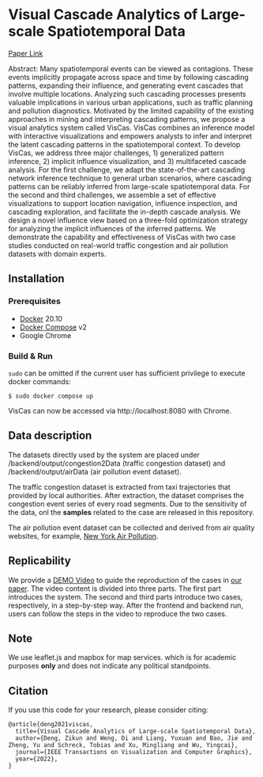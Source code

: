 # Visual Cascade Analytics of Large-scale Spatiotemporal Data

[Paper Link](https://zjuidg.org/source/projects/VisCas/VisCas.pdf)

Abstract: Many spatiotemporal events can be viewed as contagions. These events implicitly propagate across space and time by following cascading patterns, expanding their influence, and generating event cascades that involve multiple locations. Analyzing such cascading processes presents valuable implications in various urban applications, such as traffic planning and pollution diagnostics. Motivated by the limited capability of the existing approaches in mining and interpreting cascading patterns, we propose a visual analytics system called VisCas. VisCas combines an inference model with interactive visualizations and empowers analysts to infer and interpret the latent cascading patterns in the spatiotemporal context. To develop VisCas, we address three major challenges, 1) generalized pattern inference, 2) implicit influence visualization, and 3) multifaceted cascade analysis. For the first challenge, we adapt the state-of-the-art cascading network inference technique to general urban scenarios, where cascading patterns can be reliably inferred from large-scale spatiotemporal data. For the second and third challenges, we assemble a set of effective visualizations to support location navigation, influence inspection, and cascading exploration, and facilitate the in-depth cascade analysis. We design a novel influence view based on a three-fold optimization strategy for analyzing the implicit influences of the inferred patterns. We demonstrate the capability and effectiveness of VisCas with two case studies conducted on real-world traffic congestion and air pollution datasets with domain experts.


## Installation

### Prerequisites
* [Docker](https://docs.docker.com/get-docker/) 20.10
* [Docker Compose](https://docs.docker.com/compose/cli-command/#installing-compose-v2) v2
* Google Chrome

### Build & Run
``sudo`` can be omitted if the current user has sufficient privilege to execute docker commands:

```shell script
$ sudo docker compose up
```

VisCas can now be accessed via http://localhost:8080 with Chrome.

## Data description

The datasets directly used by the system are placed under /backend/output/congestion2Data (traffic congestion dataset) and /backend/output/airData (air pollution event dataset).

The traffic congestion dataset is extracted from taxi trajectories that provided by local authorities.
After extraction, the dataset comprises the congestion event series of every road segments.
Due to the sensitivity of the data, onl the **samples** related to the case are released in this repository.

The air pollution event dataset can be collected and derived from air quality websites, for example, [New York Air Pollution](https://aqicn.org/city/usa/newyork/).


## Replicability

We provide a [DEMO Video](https://www.youtube.com/watch?v=IVSf0BNRC_c&t=3s) to guide the reproduction of the cases in [our paper](https://zjuidg.org/source/projects/VisCas/VisCas.pdf).
The video content is divided into three parts.
The first part introduces the system.
The second and third parts introduce two cases, respectively, in a step-by-step way.
After the frontend and backend run, users can follow the steps in the video to reproduce the two cases.

## Note
We use leaflet.js and mapbox for map services. which is for academic purposes **only** and does not indicate any political standpoints.

## Citation
If you use this code for your research, please consider citing:
```
@article{deng2021viscas,
  title={Visual Cascade Analytics of Large-scale Spatiotemporal Data},
  author={Deng, Zikun and Weng, Di and Liang, Yuxuan and Bao, Jie and Zheng, Yu and Schreck, Tobias and Xu, Mingliang and Wu, Yingcai},
  journal={IEEE Transactions on Visualization and Computer Graphics},
  year={2022},
}
```
